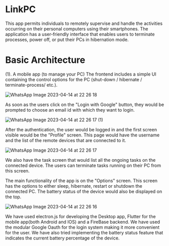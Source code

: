 # LinkPC
This app permits individuals to remotely supervise and handle the activities occurring on their personal computers using their smartphones. The application has a user-friendly interface that enables users to terminate processes, power off, or put their PCs in hibernation mode.

# Basic Architecture

(1). A mobile app (to manage your PC)
The frontend includes a simple UI containing the control options for the PC (shut-down / hibernate / terminate-process/ etc.). 

![WhatsApp Image 2023-04-14 at 22 26 18](https://user-images.githubusercontent.com/95121592/232114725-06204295-ec89-4c49-bc44-fca777349acf.jpeg)

As soon as the users click on the "Login with Google" button, they would be prompted to choose an email id with which they want to login.

![WhatsApp Image 2023-04-14 at 22 26 17 (1)](https://user-images.githubusercontent.com/95121592/232115177-d60e1d6b-e58a-4668-a8c4-f1b455958f2e.jpeg)

After the authentication, the user would be logged in and the first screen visible would be the "Profile" screen. This page would have the username and the list of the remote devices that are connected to it.

![WhatsApp Image 2023-04-14 at 22 26 17](https://user-images.githubusercontent.com/95121592/232115884-2e7c3397-d656-4cd8-9c5e-2dab6bd49d20.jpeg)

We also have the task screen that would list all the ongoing tasks on the connected device. The users can terminate tasks running on their PC from this screen. 

The main functionality of the app is on the "Options" screen. This screen has the options to either sleep, hibernate, restart or shutdown the connected PC. The battery status of the device would also be displayed on the top. 

![WhatsApp Image 2023-04-14 at 22 26 16](https://user-images.githubusercontent.com/95121592/232118696-22857468-865f-44f5-8dc8-feb15746b2b1.jpeg)

We have used electron.js for developing the Desktop app, Flutter for the mobile app(both Android and IOS) and a FireBase backend. We have used the modular Google Oauth for the login system making it more convenient for the user. We have also tried implementing the battery status feature that indicates the current battery percentage of the device.
